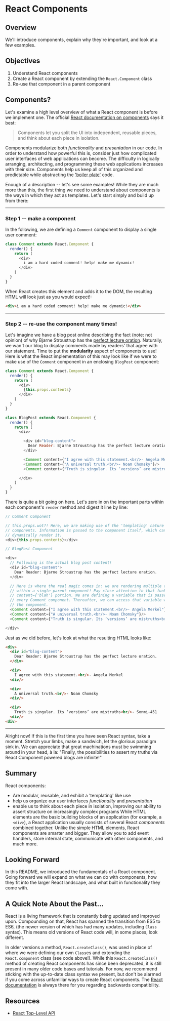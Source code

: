 # React Components

## Overview

We'll introduce components, explain why they're important, and look at a few examples.

## Objectives
1. Understand React components
2. Create a React component by extending the `React.Component` class
3. Re-use that component in a parent component

## Components?

Let's examine a high level overview of what a React component is before we implement one. The official [React documentation on components][react-component] says it best:

>Components let you split the UI into independent, reusable pieces, and think
>about each piece in isolation.

Components modularize both _functionality_ and _presentation_ in our code. In order to understand how powerful this is, consider just how complicated user interfaces of web applications can become. The difficulty in logically arranging, architecting, and programming these web applications increases with their size. Components help us keep all of this organized and predictable while abstracting the ['boiler plate'][boiler-plate] code.

Enough of a description -- let's see some examples! While they are much more than this, the first thing we need to understand about components is the ways in which they act as templates. Let's start simply and build up from there:

---
### Step 1 -- make a component

In the following, we are defining a `Comment` component to display a single user comment:

```javascript
class Comment extends React.Component {
  render() {
    return (
      <div>
        i am a hard coded comment! help! make me dynamic!
      </div>
    )
  }
}
```

When React creates this element and adds it to the DOM, the resulting HTML will look just as you would expect!:

```HTML
<div>i am a hard coded comment! help! make me dynamic!</div>
```

---

### Step 2 -- re-use the component many times!

Let's imagine we have a blog post online describing the fact (note: not opinion) of why Bjarne Stroustrup has the [perfect lecture oration][bjarne-stroustrup]. Naturally, we wan't our blog to display comments made by readers' that agree with our statement. Time to put the **modularity** aspect of components to use! Here is what the React implementation of this may look like if we were to make use of the `Comment` component in an enclosing `BlogPost` component:

```javascript
class Comment extends React.Component {
  render() {
    return (
      <div>
        {this.props.contents}
      </div>  
    )
  }
}

class BlogPost extends React.Component {
  render() {
    return (
      <div>

        <div id="blog-content">
          Dear Reader: Bjarne Stroustrup has the perfect lecture oration.
        </div>

        <Comment content={"I agree with this statement.<br/>- Angela Merkel"}/>
        <Comment content={"A universal truth.<br/>- Noam Chomsky"}/>
        <Comment content={"Truth is singular. Its ‘versions’ are mistruths<br/>- Sonmi-451"}/>

      </div>
    )
  }
}
```

There is quite a bit going on here. Let's zero in on the important parts within each component's `render` method and digest it line by line:

```javascript
// Comment Component

// this.props.wot?! Here, we are making use of the 'templating' nature of React
// components. Information is passed to the component itself, which can then
// dynamically render it.
<div>{this.props.contents}</div>
```

```javascript
// BlogPost Component

<div>
  // Following is the actual blog post content!
  <div id="blog-content">
    Dear Reader: Bjarne Stroustrup has the perfect lecture oration.
  </div>

  // Here is where the real magic comes in: we are rendering multiple components
  // within a single parent component! Pay close attention to that funky
  // content={'blah'} portion. We are defining a variable that is passed to
  // every Comment component. Thereafter, we can access that variable within
  // the component.
  <Comment content={"I agree with this statement.<br/>- Angela Merkel"}/>
  <Comment content={"A universal truth.<br/>- Noam Chomsky"}/>
  <Comment content={"Truth is singular. Its ‘versions’ are mistruths<br/>- Sonmi-451"}/>

</div>
```

Just as we did before, let's look at what the resulting HTML looks like:

```HTML
<div>
  <div id="blog-content">
    Dear Reader: Bjarne Stroustrup has the perfect lecture oration.
  </div>

  <div>
    I agree with this statement.<br/>- Angela Merkel
  <div/>

  <div>
    A universal truth.<br/>- Noam Chomsky
  <div/>

  <div>
    Truth is singular. Its ‘versions’ are mistruths<br/>- Sonmi-451
  <div/>
<div>
```

---

Alright now! If this is the first time you have seen React syntax, take a moment. Stretch your limbs, make a sandwich, let the glorious paradigm sink in. We can appreciate that great machinations must be swimming around in your head, à la: "Finally, the possibilities to assert my truths via React Component powered blogs are infinite!"

## Summary

React components:
  - Are modular, reusable, and exhibit a 'templating' like use
  - help us organize our user interfaces _functionality_ and _presentation_
  - enable us to think about each piece in isolation, improving our ability to assert structure on increasingly complex programs
While HTML elements are the basic building blocks of an application (for example, a `<div>`), a React application usually consists of several React _components_ combined together. Unlike the simple HTML elements, React components are smarter and bigger. They allow you to add event handlers, store internal state, communicate with other components, and much more.

## Looking Forward

In this README, we introduced the fundamentals of a React component. Going forward we will expand on what we can do with components, how they fit into the larger React landscape, and what built in functionality they come with.

## A Quick Note About the Past...

React is a living framework that is constantly being updated and improved upon. Compounding on that, React has spanned the transition from ES5 to ES6, (the newer version of which has had many updates, including `Class` syntax). This means old versions of React code will, in some places, look different.

In older versions a method, `React.createClass()`, was used in place of where we were defining our own `Class`es and extending the `React.component` class (see code above!). While this `React.createClass()` method of creating React components has since been deprecated, it is still present in many older code bases and tutorials. For now, we recommend sticking with the up-to-date class syntax we present, but don't be alarmed if you come across unfamiliar ways to create React components. The [React documentation][old-react] is always there for you regarding backwards compatibility.

## Resources
- [React Top-Level API](https://reactjs.org/docs/react-api.html)

[old-react]: https://reactjs.org/docs/react-without-es6.html
[react-component]: https://reactjs.org/docs/components-and-props.html
[boiler-plate]: https://en.wikipedia.org/wiki/Boilerplate_code
[bjarne-stroustrup]: https://www.youtube.com/watch?v=JBjjnqG0BP8

